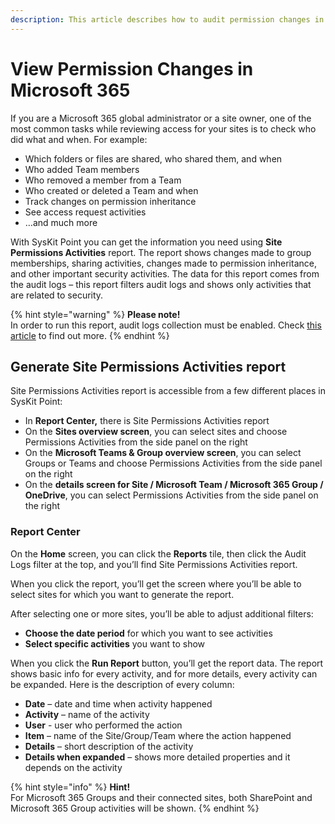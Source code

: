 ```yaml
---
description: This article describes how to audit permission changes in your environment using SysKit Point.
---
```


# View Permission Changes in Microsoft 365

If you are a Microsoft 365 global administrator or a site owner, one of the most common tasks while reviewing access for your sites is to check who did what and when. For example:

* Which folders or files are shared, who shared them, and when
* Who added Team members
* Who removed a member from a Team
* Who created or deleted a Team and when
* Track changes on permission inheritance
* See access request activities
* …and much more

With SysKit Point you can get the information you need using **Site Permissions Activities** report. The report shows changes made to group memberships, sharing activities, changes made to permission inheritance, and other important security activities. The data for this report comes from the audit logs – this report filters audit logs and shows only activities that are related to security.

{% hint style="warning" %}
**Please note!**  
In order to run this report, audit logs collection must be enabled. Check [this article](../configuration/customize-audit-logs-collection.md) to find out more.
{% endhint %}

## Generate Site Permissions Activities report

Site Permissions Activities report is accessible from a few different places in SysKit Point:

* In **Report Center,** there is Site Permissions Activities report
* On the **Sites overview screen**, you can select sites and choose Permissions Activities from the side panel on the right
* On the **Microsoft Teams & Group overview screen**, you can select Groups or Teams and choose Permissions Activities from the side panel on the right
* On the **details screen for Site / Microsoft Team / Microsoft 365 Group / OneDrive**, you can select Permissions Activities from the side panel on the right

### **Report Center**

On the **Home** screen, you can click the **Reports** tile, then click the Audit Logs filter at the top, and you’ll find Site Permissions Activities report.

When you click the report, you’ll get the screen where you’ll be able to select sites for which you want to generate the report.

After selecting one or more sites, you’ll be able to adjust additional filters:

* **Choose the date period** for which you want to see activities
* **Select specific activities** you want to show

When you click the **Run Report** button, you’ll get the report data. The report shows basic info for every activity, and for more details, every activity can be expanded. Here is the description of every column:

* **Date** – date and time when activity happened
* **Activity** – name of the activity
* **User** - user who performed the action
* **Item** – name of the Site/Group/Team where the action happened
* **Details** – short description of the activity
* **Details when expanded** – shows more detailed properties and it depends on the activity

{% hint style="info" %}
**Hint!**  
For Microsoft 365 Groups and their connected sites, both SharePoint and Microsoft 365 Group activities will be shown.
{% endhint %}

